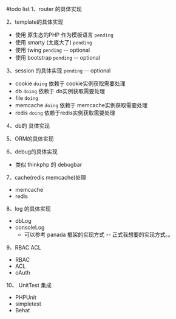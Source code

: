#todo list
1、router 的具体实现

2、template的具体实现

   * 使用 原生态的PHP 作为模板语言  `pending`
   * 使用 smarty (太庞大了)  `pending`
   * 使用 twing  `pending` -- optional
   * 使用 bootstrap  `pending` -- optional

3、session 的具体实现   `pending` -- optional

   * cookie   `doing` 依赖于 cookie实例获取需要处理
   * db   `doing`  依赖于 db实例获取需要处理
   * file   `doing`
   * memcache   `doing`  依赖于 memcache实例获取需要处理
   * redis   `doing`  依赖于redis实例获取需要处理

4、db的 具体实现

5、ORM的具体实现

6、debug的具体实现

  * 类似 thinkphp 的 debugbar

7、cache(redis memcache)处理

   * memcache
   * redis

8、log 的具体实现

   * dbLog
   * consoleLog
      * 可以参考 panada 框架的实现方式 -- 正式我想要的实现方式。。

9、RBAC ACL

   * RBAC
   * ACL
   * oAuth

10、 UnitTest 集成

   * PHPUnit
   * simpletest
   * Behat